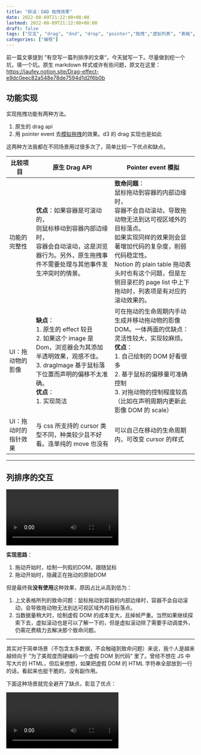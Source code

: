 ```yaml
---
title: "碎话：DAD 拖拽效果"
date: 2022-08-09T21:22:00+08:00
lastmod: 2022-08-09T21:22:00+08:00
draft: false
tags: ["交互", "drag", "dnd", "drop", "pointer","拖拽","虚拟列表", "表格", "排序"]
categories: ["编程"]
---
```


前一篇文章提到 ”有空写一篇列排序的文章“，今天就写一下。尽量做到挖一个坑，填一个坑。原生 markdown 样式或许有些问题，原文在这里：  https://jaufey.notion.site/Drag-effect-e9dc0eec82a548e78de7594d1d2f6b0b

## 功能实现

实现拖拽功能有两种方法。

1. 原生的 drag api
2. 用 pointer event 去[模拟拖拽](https://zh.javascript.info/mouse-drag-and-drop)的效果。d3 的 drag 实现也是如此

这两种方法我都在不同场景用过很多次了，简单比较一下优点和缺点。

| 比较项目 | 原生 Drag API | Pointer event 模拟 |
| --- | --- | --- |
| 功能的完整性 | **优点**：如果容器是可滚动的，<br>则鼠标移动到容器内部边缘时，<br>容器会自动滚动，这是浏览器行为。另外，原生拖拽事件不需要处理与其他事件发生冲突时的情景。 | **致命问题**：<br>鼠标拖动到容器的内部边缘时，<br>容器不会自动滚动，导致拖动物无法到达可视区域外的目标落点。<br>如果实现同样的效果则会显著增加代码的复杂度，削弱代码稳定性。<br>Notion 的 plain table 拖动表头时也有这个问题，但是左侧目录栏的 page list 中上下拖动时，列表项是有对应的滚动效果的。 |
| UI：拖动物的影像 | **缺点**：<br> 1. 原生的 effect 较丑 <br>2. 如果这个 image 是 Dom，浏览器会为其添加半透明效果，观感不佳。<br>3. dragImage 基于鼠标落下位置而声明的偏移不太准确。<br> **优点**：<br> 1. 实现简洁 | 可在拖动的生命周期内手动生成并移动拖动物的影像 DOM。一体两面的优缺点：灵活性较大，实现较麻烦。<br>**优点**：<br> 1. 自己绘制的 DOM 好看很多<br> 2. 基于鼠标的偏移量可准确控制<br> 3. 对拖动物的控制程度较高（比如在声明周期内更新此影像 DOM 的 scale） |
| UI：拖动时的指针效果 | 与 css 所支持的 cursor  类型不同，种类较少且不好看。连单纯的 move 也没有 | 可以自己在移动的生命周期内，可改变 cursor 的样式 |

---

## 列排序的交互
<video src="/post-videos/drag-column.mp4" autoplay></video>


**实现思路**：
1. 拖动开始时，绘制一列假的DOM，跟随鼠标
2. 拖动开始时，隐藏正在拖动的原始DOM

但是最终我**没有使用**这种效果，原因占比从高到低为：

1. 上文表格所列的致命问题：鼠标拖动到容器的内部边缘时，容器不会自动滚动，会导致拖动物无法到达可视区域外的目标落点。
2. 当数据量稍大时，绘制虚假 DOM 的成本变大，且掉帧严重。当然如果继续探索下去，虚拟滚动也是可以了解一下的，但是虚拟滚动除了需要手动调度外，仍需花费精力去解决那个致命问题。

---

其实对于简单场景（不包含太多数据，不会触碰到致命问题）来说，我个人是越来越倾向于 ”为了美观度而硬编码一个虚假 DOM 到代码“ 里了。曾经不想在 JS 中写大片的 HTML，但后来想想，如果把虚假 DOM 的 HTML 字符串全部放到一行的话，看起来也挺干脆的，没有副作用。

下面这种场景就完全避开了缺点，彰显了优点：

<video src="/post-videos/drag-dom.mp4" autoplay></video>
